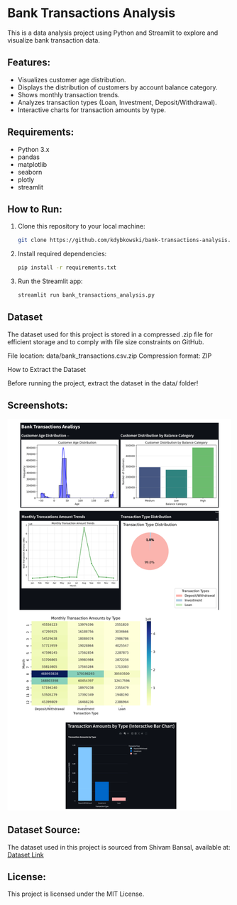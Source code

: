 # Bank Transactions Analysis

This is a data analysis project using Python and Streamlit to explore and visualize bank transaction data.

## Features:
- Visualizes customer age distribution.
- Displays the distribution of customers by account balance category.
- Shows monthly transaction trends.
- Analyzes transaction types (Loan, Investment, Deposit/Withdrawal).
- Interactive charts for transaction amounts by type.

## Requirements:
- Python 3.x
- pandas
- matplotlib
- seaborn
- plotly
- streamlit

## How to Run:
1. Clone this repository to your local machine:
   ```bash
   git clone https://github.com/kdybkowski/bank-transactions-analysis.git
   ```
2. Install required dependencies:
   ```bash
   pip install -r requirements.txt
   ```
3. Run the Streamlit app:
   ```bash
   streamlit run bank_transactions_analysis.py
   ```

## Dataset
The dataset used for this project is stored in a compressed .zip file for efficient storage and to comply with file size constraints on GitHub.

File location: data/bank_transactions.csv.zip
Compression format: ZIP

How to Extract the Dataset

Before running the project, extract the dataset in the data/ folder!

## Screenshots:
![App Screenshot](images/screenshot.png)

## Dataset Source:
The dataset used in this project is sourced from Shivam Bansal, available at: [Dataset Link](https://www.kaggle.com/datasets/shivamb/bank-customer-segmentation)

## License:
This project is licensed under the MIT License.
